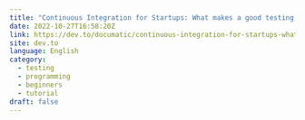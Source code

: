 ```yaml
---
title: "Continuous Integration for Startups: What makes a good testing plan?"
date: 2022-10-27T16:58:20Z
link: https://dev.to/documatic/continuous-integration-for-startups-what-makes-a-good-testing-plan-5cnc?utm_medium=RSS&utm_source=news.12bit.vn
site: dev.to
language: English
category:
  - testing
  - programming
  - beginners
  - tutorial
draft: false
---
```

